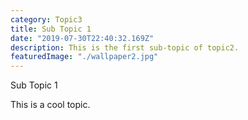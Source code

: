 ```yaml
---
category: Topic3
title: Sub Topic 1
date: "2019-07-30T22:40:32.169Z"
description: This is the first sub-topic of topic2.
featuredImage: "./wallpaper2.jpg"
---
```


Sub Topic 1

This is a cool topic.
